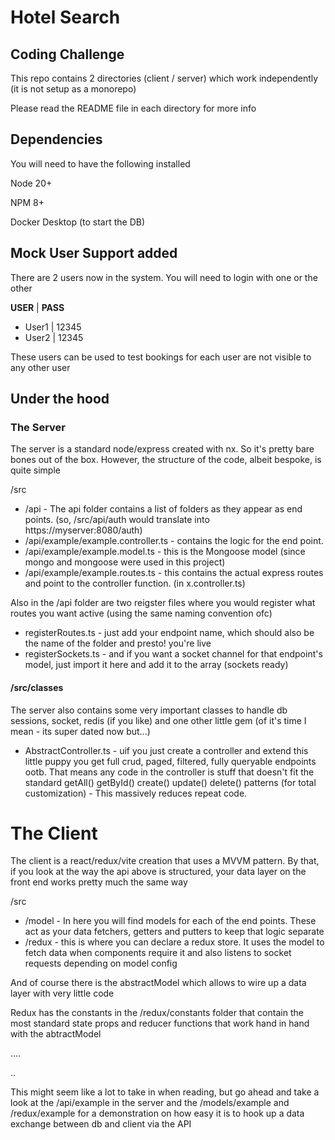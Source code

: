 # Hotel Search

## Coding Challenge

This repo contains 2 directories (client / server) which work independently (it is not setup as a monorepo)

Please read the README file in each directory for more info

## Dependencies

You will need to have the following installed

Node 20+

NPM 8+

Docker Desktop (to start the DB)

## Mock User Support added

There are 2 users now in the system. You will need to login with one or the other

**USER** | **PASS**

- User1 | 12345
- User2 | 12345

These users can be used to test bookings for each user are not visible to any other user

## Under the hood

### The Server

The server is a standard node/express created with nx. So it's pretty bare bones out of the box. However, the structure of the code, albeit bespoke, is quite simple

/src

- /api - The api folder contains a list of folders as they appear as end points. (so, /src/api/auth would translate into https://myserver:8080/auth)
- /api/example/example.controller.ts - contains the logic for the end point.
- /api/example/example.model.ts - this is the Mongoose model (since mongo and mongoose were used in this project)
- /api/example/example.routes.ts - this contains the actual express routes and point to the controller function. (in x.controller.ts)

Also in the /api folder are two reigster files where you would register what routes you want active (using the same naming convention ofc)

- registerRoutes.ts - just add your endpoint name, which should also be the name of the folder and presto! you're live
- registerSockets.ts - and if you want a socket channel for that endpoint's model, just import it here and add it to the array (sockets ready)

#### /src/classes

The server also contains some very important classes to handle db sessions, socket, redis (if you like) and one other little gem (of it's time I mean - its super dated now but...)

- AbstractController.ts - uif you just create a controller and extend this little puppy you get full crud, paged, filtered, fully queryable endpoints ootb. That means any code in the controller is stuff that doesn't fit the standard getAll() getById() create() update() delete() patterns (for total customization) - This massively reduces repeat code.


# The Client

The client is a react/redux/vite creation that uses a MVVM pattern. By that, if you look at the way the api above is structured, your data layer on the front end works pretty much the same way

/src
- /model - In here you will find models for each of the end points. These act as your data fetchers, getters and putters to keep that logic separate
- /redux - this is where you can declare a redux store. It uses the model to fetch data when components require it and also listens to socket requests depending on model config

And of course there is the abstractModel which allows to wire up a data layer with very little code

Redux has the constants in the /redux/constants folder that contain the most standard state props and reducer functions that work hand in hand with the abtractModel 

....

..

This might seem like a lot to take in when reading, but go ahead and take a look at the /api/example in the server and the /models/example and /redux/example for a demonstration on how easy it is to hook up a data exchange between db and client via the API
